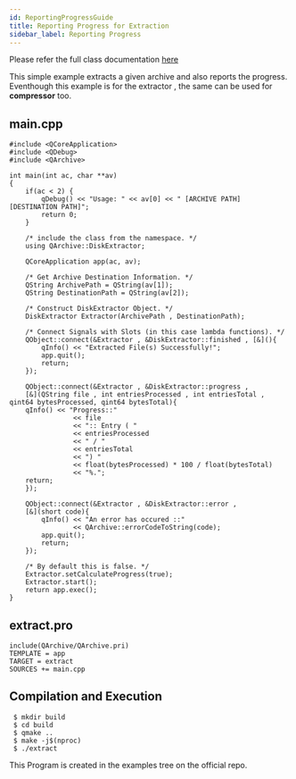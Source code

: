 ```yaml
---
id: ReportingProgressGuide
title: Reporting Progress for Extraction
sidebar_label: Reporting Progress
---
```


Please refer the full class documentation [here](QArchiveDiskExtractor.md)

This simple example extracts a given archive and also reports the progress.
Eventhough this example is for the extractor , the same can be used for 
**compressor** too.

## main.cpp
```
#include <QCoreApplication>
#include <QDebug>
#include <QArchive>

int main(int ac, char **av)
{
    if(ac < 2) {
        qDebug() << "Usage: " << av[0] << " [ARCHIVE PATH] [DESTINATION PATH]";
        return 0;
    }

    /* include the class from the namespace. */    
    using QArchive::DiskExtractor;

    QCoreApplication app(ac, av);

    /* Get Archive Destination Information. */
    QString ArchivePath = QString(av[1]); 
    QString DestinationPath = QString(av[2]);

    /* Construct DiskExtractor Object. */
    DiskExtractor Extractor(ArchivePath , DestinationPath);
    
    /* Connect Signals with Slots (in this case lambda functions). */
    QObject::connect(&Extractor , &DiskExtractor::finished , [&](){
        qInfo() << "Extracted File(s) Successfully!";
        app.quit();
        return;
    });
    
    QObject::connect(&Extractor , &DiskExtractor::progress ,
    [&](QString file , int entriesProcessed , int entriesTotal , qint64 bytesProcessed, qint64 bytesTotal){
	qInfo() << "Progress::" 
                << file 
                << ":: Entry ( " 
                << entriesProcessed 
                << " / " 
                << entriesTotal 
                << ") " 
                << float(bytesProcessed) * 100 / float(bytesTotal)
                << "%.";
	return;
    });

    QObject::connect(&Extractor , &DiskExtractor::error ,
    [&](short code){
        qInfo() << "An error has occured ::"
                << QArchive::errorCodeToString(code);
        app.quit();
        return;
    });

    /* By default this is false. */
    Extractor.setCalculateProgress(true); 
    Extractor.start();
    return app.exec();
}
```

## extract.pro

```
include(QArchive/QArchive.pri)
TEMPLATE = app
TARGET = extract
SOURCES += main.cpp
```

## Compilation and Execution

```
 $ mkdir build
 $ cd build
 $ qmake ..
 $ make -j$(nproc)
 $ ./extract
```

This Program is created in the examples tree on the official repo.

